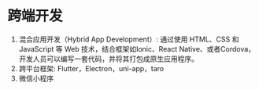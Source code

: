# 跨端开发

1. 混合应用开发（Hybrid App Development）: 通过使用 HTML、CSS 和 JavaScript 等 Web 技术，结合框架如Ionic、React Native、或者Cordova，开发人员可以编写一套代码，并将其打包成原生应用程序。
2. 跨平台框架: Flutter，Electron，uni-app，taro
3. 微信小程序